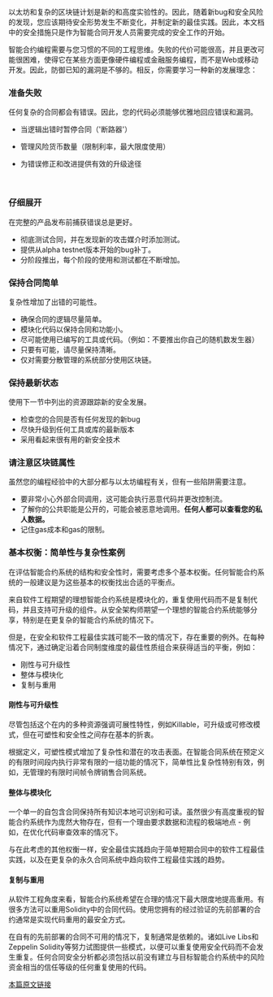 以太坊和复杂的区块链计划是新的和高度实验性的。因此，随着新bug和安全风险的发现，您应该期待安全形势发生不断变化，并制定新的最佳实践。因此，本文档中的安全措施只是作为智能合同开发人员需要完成的安全工作的开始。

智能合约编程需要与您习惯的不同的工程思维。失败的代价可能很高，并且更改可能很困难，使得它在某些方面更像硬件编程或金融服务编程，而不是Web或移动开发。因此，防御已知的漏洞是不够的。相反，你需要学习一种新的发展理念：



### 准备失败

任何复杂的合同都会有错误。因此，您的代码必须能够优雅地回应错误和漏洞。

-   当逻辑出错时暂停合同（'断路器'）

-   管理风险货币数量（限制利率，最大限度使用）

-   为错误修正和改进提供有效的升级途径

    ​

### 仔细展开

在完整的产品发布前捕获错误总是更好。

-   彻底测试合同，并在发现新的攻击媒介时添加测试。
-   提供从alpha testnet版本开始的bug补丁。
-   分阶段推出，每个阶段的使用和测试都在不断增加。



### 保持合同简单

复杂性增加了出错的可能性。

-   确保合同的逻辑尽量简单。
-   模块化代码以保持合同和功能小。
-   尽可能使用已编写的工具或代码。（例如：不要推出你自己的随机数发生器）
-   只要有可能，请尽量保持清晰。
-   仅对需要分散管理的系统部分使用区块链。



### 保持最新状态

使用下一节中列出的资源跟踪新的安全发展。

-   检查您的合同是否有任何发现的新bug
-   尽快升级到任何工具或库的最新版本
-   采用看起来很有用的新安全技术



### 请注意区块链属性

虽然您的编程经验中的大部分都与以太坊编程有关，但有一些陷阱需要注意。

-   要非常小心外部合同调用，这可能会执行恶意代码并更改控制流。
-   了解你的公共职能是公开的，可能会被恶意地调用。**任何人都可以查看您的私人数据。**
-   记住gas成本和gas的限制。



### 基本权衡：简单性与复杂性案例

在评估智能合约系统的结构和安全性时，需要考虑多个基本权衡。任何智能合约系统的一般建议是为这些基本的权衡找出合适的平衡点。

来自软件工程期望的理想智能合约系统是模块化的，重复使用代码而不是复制代码，并且支持可升级的组件。从安全架构师期望一个理想的智能合约系统能够分享，特别是在更复杂的智能合约系统的情况下。

但是，在安全和软件工程最佳实践可能不一致的情况下，存在重要的例外。在每种情况下，通过确定沿着合同制度维度的最佳性质组合来获得适当的平衡，例如：

-   刚性与可升级性
-   整体与模块化
-   复制与重用



#### 刚性与可升级性

尽管包括这个在内的多种资源强调可展性特性，例如Killable，可升级或可修改模式，但在可塑性和安全性之间存在基本的折衷。

根据定义，可塑性模式增加了复杂性和潜在的攻击表面。在智能合同系统在预定义的有限时间段内执行非常有限的一组功能的情况下，简单性比复杂性特别有效，例如，无管理的有限时间帧令牌销售合同系统。



#### 整体与模块化

一个单一的自包含合同保持所有知识本地可识别和可读。虽然很少有高度重视的智能合约系统作为庞然大物存在，但有一个理由要求数据和流程的极端地点 - 例如，在优化代码审查效率的情况下。

与在此考虑的其他权衡一样，安全最佳实践趋向于简单短期合同中的软件工程最佳实践，以及在更复杂的永久合同系统中趋向软件工程最佳实践的趋势。



####  复制与重用

从软件工程角度来看，智能合约系统希望在合理的情况下最大限度地提高重用。有很多方法可以重用Solidity中的合同代码。使用您拥有的经过验证的先前部署的合约通常是实现代码重用的最安全方式。

在自有的先前部署的合同不可用的情况下，复制通常是依赖的。诸如Live Libs和Zeppelin Solidity等努力试图提供一些模式，以便可以重复使用安全代码而不会发生重复。任何合同安全分析都必须包括以前没有建立与目标智能合约系统中的风险资金相当的信任等级的任何重复使用的代码。



[本篇原文链接](https://consensys.github.io/smart-contract-best-practices/general_philosophy/)